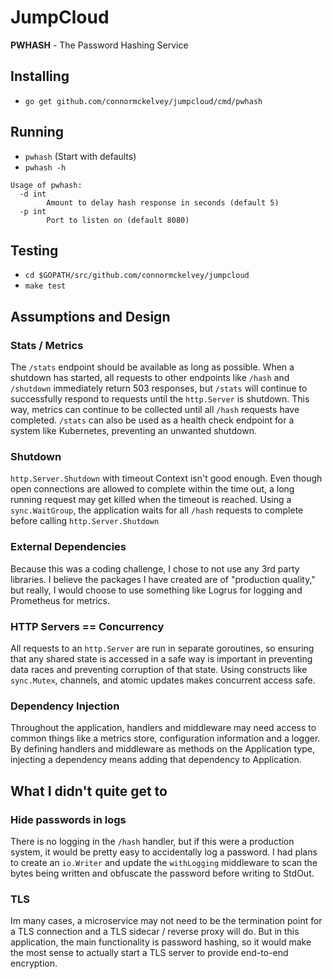 # JumpCloud 

**PWHASH** - The Password Hashing Service

## Installing

- `go get github.com/connormckelvey/jumpcloud/cmd/pwhash`

## Running

- `pwhash` (Start with defaults)
- `pwhash -h`

```
Usage of pwhash:
  -d int
    	Amount to delay hash response in seconds (default 5)
  -p int
    	Port to listen on (default 8080)
```

## Testing

- `cd $GOPATH/src/github.com/connormckelvey/jumpcloud`
- `make test`


## Assumptions and Design

### Stats / Metrics

The `/stats` endpoint should be available as long as possible. When a shutdown has started, all requests to other endpoints like `/hash` and `/shutdown` immediately return 503 responses, but `/stats` will continue to successfully respond to requests until the `http.Server` is shutdown. This way, metrics can continue to be collected until all `/hash` requests have completed. `/stats` can also be used as a health check endpoint for a system like Kubernetes, preventing an unwanted shutdown.

### Shutdown

`http.Server.Shutdown` with timeout Context isn't good enough. Even though open connections are allowed to complete within the time out, a long running request may get killed when the timeout is reached. Using a `sync.WaitGroup`, the application waits for all `/hash` requests to complete before calling `http.Server.Shutdown`

### External Dependencies

Because this was a coding challenge, I chose to not use any 3rd party libraries. I believe the packages I have created are of "production quality," but really, I would choose to use something like Logrus for logging and Prometheus for metrics.

### HTTP Servers == Concurrency 

All requests to an `http.Server` are run in separate goroutines, so ensuring that any
shared state is accessed in a safe way is important in preventing data races and preventing corruption of that state. Using constructs like `sync.Mutex`, channels, and atomic updates makes concurrent access safe.

### Dependency Injection

Throughout the application, handlers and middleware may need access to common things like a metrics store, configuration information and a logger. By defining handlers and middleware as methods on the Application type, injecting a dependency means adding that dependency to Application.

## What I didn't quite get to

### Hide passwords in logs

There is no logging in the `/hash` handler, but if this were a production system, it would be pretty easy to accidentally log a password. I had plans to create an `io.Writer` and update the `withLogging` middleware to scan the bytes being written and obfuscate the password before writing to StdOut.

### TLS

Im many cases, a microservice may not need to be the termination point for a TLS connection and a TLS sidecar / reverse proxy will do. But in this application, the main functionality is password hashing, so it would make the most sense to actually start a TLS server to provide end-to-end encryption.